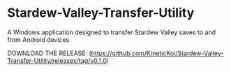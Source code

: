 # Stardew-Valley-Transfer-Utility
A Windows application designed to transfer Stardew Valley saves to and from Android devices

DOWNLOAD THE RELEASE:
(https://github.com/KineticKoi/Stardew-Valley-Transfer-Utility/releases/tag/v0.1.0)
